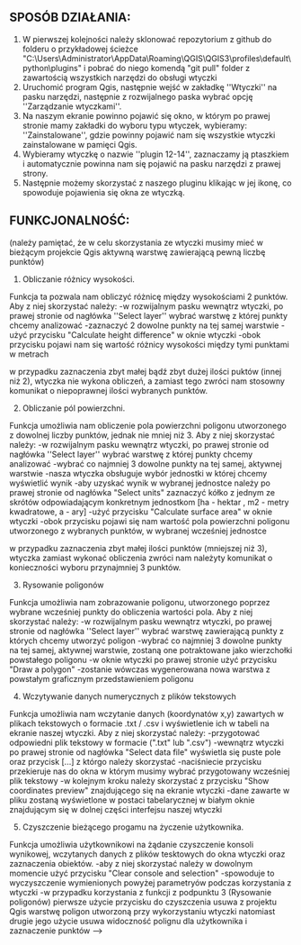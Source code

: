 ## SPOSÓB DZIAŁANIA:


1. W pierwszej kolejności należy sklonować repozytorium z github do folderu o przykładowej ścieżce "C:\Users\Administrator\AppData\Roaming\QGIS\QGIS3\profiles\default\python\plugins" i pobrać do niego komendą "git pull" folder z zawartością wszystkich narzędzi do obsługi wtyczki
2. Uruchomić program Qgis, następnie wejść w zakładkę ''Wtyczki'' na pasku narzędzi, następnie z rozwijalnego paska wybrać opcję ''Zarządzanie wtyczkami''.
3. Na naszym ekranie powinno pojawić się okno, w którym po prawej stronie mamy zakładki do wyboru typu wtyczek, wybieramy: ''Zainstalowane'', gdzie powinny pojawić nam się wszystkie wtyczki zainstalowane w pamięci Qgis.
4. Wybieramy wtyczkę o nazwie ''plugin 12-14'', zaznaczamy ją ptaszkiem i automatycznie powinna nam się pojawić na pasku narzędzi z prawej strony.
5. Następnie możemy skorzystać z naszego pluginu klikając w jej ikonę, co spowoduje pojawienia się okna ze wtyczką.



## FUNKCJONALNOŚĆ:

(należy pamiętać, że w celu skorzystania ze wtyczki musimy mieć w bieżącym projekcie Qgis aktywną warstwę zawierającą pewną liczbę punktów) 



1. Obliczanie różnicy wysokości. 

Funkcja ta pozwala nam  obliczyć różnicę między wysokościami 2 punktów.
	Aby z niej skorzystać należy:
	-w rozwijalnym pasku wewnątrz wtyczki, po prawej stronie od nagłówka ''Select layer'' wybrać warstwę z której punkty chcemy analizować
	-zaznaczyć 2 dowolne punkty na tej samej warstwie
	-użyć przycisku "Calculate height difference" w oknie wtyczki
	-obok przycisku pojawi nam się wartość różnicy wysokości między tymi punktami w metrach

w przypadku zaznaczenia zbyt małej bądź zbyt dużej ilości puktów (innej niż 2), wtyczka nie wykona obliczeń, a zamiast tego zwróci nam stosowny komunikat o niepoprawnej ilości wybranych punktów.



2. Obliczanie pól powierzchni.

Funkcja umożliwia nam obliczenie pola powierzchni poligonu utworzonego z dowolnej liczby punktów, jednak nie mniej niż 3.
	Aby z niej skorzystać należy:
	-w rozwijalnym pasku wewnątrz wtyczki, po prawej stronie od nagłówka ''Select layer'' wybrać warstwę z której punkty chcemy analizować
	-wybrać co najmniej 3 dowolne punkty na tej samej, aktywnej warstwie
   	-nasza wtyczka obsługuje wybór jednostki w której chcemy wyświetlić wynik
		-aby uzyskać wynik w wybranej jednostce należy po prawej stronie od nagłówka "Select units" zaznaczyć kółko z jednym ze skrótów odpowiadającym konkretnym jednostkom [ha - hektar , m2 - metry kwadratowe, a - ary]
	-użyć przycisku "Calculate surface area" w oknie wtyczki
	-obok przycisku pojawi się nam wartość pola powierzchni poligonu utworzonego z wybranych punktów, w wybranej wcześniej jednostce

w przypadku zaznaczenia zbyt małej ilości punktów (mniejszej niż 3), wtyczka zamiast wykonać obliczenia zwróci nam należyty komunikat o konieczności wyboru przynajmniej 3 punktów.



3. Rysowanie poligonów 

Funkcja umożliwia nam zobrazowanie poligonu, utworzonego poprzez wybrane wcześniej punkty do obliczenia wartości pola.
	Aby z niej skorzystać należy:
	-w rozwijalnym pasku wewnątrz wtyczki, po prawej stronie od nagłówka ''Select layer'' wybrać warstwę zawierającą punkty z których chcemy utworzyć poligon
	-wybrać co najmniej 3 dowolne punkty na tej samej, aktywnej warstwie, zostaną one potraktowane jako wierzchołki powstałego poligonu
	-w oknie wtyczki po prawej stronie użyć przycisku "Draw a polygon"
	-zostanie wówczas wygenerowana nowa warstwa z powstałym graficznym przedstawieniem poligonu
	


4. Wczytywanie danych numerycznych z plików tekstowych

Funkcja umożliwia nam wczytanie danych (koordynatów x,y) zawartych w plikach tekstowych o formacie .txt / .csv i wyświetlenie ich w tabeli na ekranie naszej wtyczki.
	Aby z niej skorzystać należy:
	-przygotować odpowiedni plik tekstowy w formacie (".txt" lub ".csv")
	-wewnątrz wtyczki po prawej stronie od nagłówka "Select data file" wyświetla się puste pole oraz przycisk [...] z którgo należy skorzystać
	-naciśniecie przycisku przekieruje nas do okna w którym musimy wybrać przygotowany wcześniej plik tekstowy
	-w kolejnym kroku należy skorzystać z przycisku "Show coordinates preview" znajdującego się na ekranie wtyczki
	-dane zawarte w pliku zostaną wyświetlone w postaci tabelarycznej w białym oknie znajdującym się w dolnej części interfejsu naszej wtyczki
	


5. Czyszczenie bieżącego progamu na życzenie użytkownika.

Funkcja umożliwia użytkownikowi na żądanie czyszczenie konsoli wynikowej, wczytanych danych z plików tesktowych do okna wtyczki oraz zaznaczenia obiektów.
-aby z niej skorzystać należy w dowolnym momencie użyć przycisku "Clear console and selection" 
-spowoduje to wyczyszczenie wymienionych powyżej parametryów podczas korzystania z wtyczki 
	-w przypadku korzystania z funkcji z podpunktu 3 (Rysowanie poligonów) pierwsze użycie przycisku do czyszczenia usuwa z projektu Qgis warstwę poligon utworzoną przy wykorzystaniu wtyczki
	 natomiast drugie jego użycie usuwa widoczność polignu dla użytkownika i zaznaczenie punktów -->
